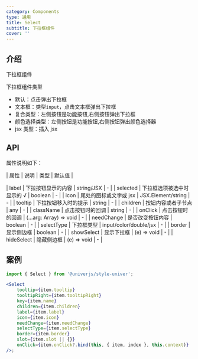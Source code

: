 ```yaml
---
category: Components
type: 通用
title: Select
subtitle: 下拉框组件
cover: ''
---
```


## 介绍

下拉框组件

下拉框组件类型

-   默认：点击弹出下拉框
-   文本框：类型`input`，点击文本框弹出下拉框
-   复合类型：左侧按钮是功能按钮,右侧按钮弹出下拉框
-   颜色选择类型：左侧按钮是功能按钮,右侧按钮弹出颜色选择器
-   jsx 类型：插入 jsx

## API

属性说明如下：

| 属性 | 说明 | 类型 | 默认值 |

| label | 下拉按钮显示的内容 | string/JSX | - |
| selected | 下拉框选项被选中时显示的 √ | boolean | - |
| icon | 尾处的图标或文字或 jsx | JSX.Element/string | - |
| tooltip | 下拉按钮移入时的提示 | string | - |
| children | 按钮内容或者子节点 | any | - |
| className | 点击按钮时的回调 | string | - |
| onClick | 点击按钮时的回调 | (...arg: Array<any>) => void | - |
| needChange | 是否改变按钮内容 | boolean | - |
| selectType | 下拉框类型 | input/color/double/jsx | - |
| border | 显示侧边框 | boolean | - |
| showSelect | 显示下拉框 | (e) => void | - |
| hideSelect | 隐藏侧边框 | (e) => void | - |

## 案例

```jsx
import { Select } from '@univerjs/style-univer';

<Select
    tooltip={item.tooltip}
    tooltipRight={item.tooltipRight}
    key={item.name}
    children={item.children}
    label={item.label}
    icon={item.icon}
    needChange={item.needChange}
    selectType={item.selectType}
    border={item.border}
    slot={item.slot || {}}
    onClick={item.onClick?.bind(this, { item, index }, this.context)}
/>;
```
